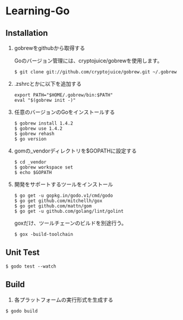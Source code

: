 # Learning-Go

## Installation

1. gobrewをgithubから取得する

	Goのバージョン管理には、cryptojuice/gobrewを使用します。
	
	```
	$ git clone git://github.com/cryptojuice/gobrew.git ~/.gobrew
	```

2. .zshrcとかに以下を追加する

	```
	export PATH="$HOME/.gobrew/bin:$PATH"
	eval "$(gobrew init -)"
	```

3. 任意のバージョンのGoをインストールする

	```
	$ gobrew install 1.4.2
	$ gobrew use 1.4.2
	$ gobrew rehash
	$ go version
	```

4. gomの_vendorディレクトリを$GOPATHに設定する

	```
	$ cd _vendor
	$ gobrew workspace set
	$ echo $GOPATH
	```

5. 開発をサポートするツールをインストール

	```
	$ go get -u gopkg.in/godo.v1/cmd/godo
	$ go get github.com/mitchellh/gox
	$ go get github.com/mattn/gom
	$ go get -u github.com/golang/lint/golint
	```

	goxだけ、ツールチェーンのビルドを別途行う。
	
	```
	$ gox -build-toolchain
	```

## Unit Test

```
$ godo test --watch
```

## Build

1. 各プラットフォームの実行形式を生成する

```
$ godo build
```
